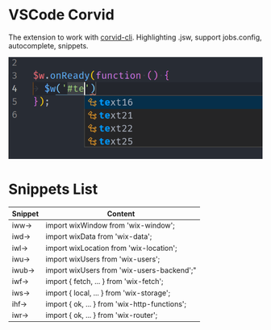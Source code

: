 # VSCode Corvid

The extension to work with [corvid-cli](https://github.com/wix-incubator/corvid). Highlighting .jsw, support jobs.config, autocomplete, snippets.

![](icons/exemple-1.png)  

# Snippets List

| Snippet | Content
| ------- | -------------------------------------------------- |
| iww→     | import wixWindow from 'wix-window';
| iwd→     | import wixData from 'wix-data';
| iwl→     | import wixLocation from 'wix-location';
| iwu→     | import wixUsers from 'wix-users';
| iwub→    | import wixUsers from 'wix-users-backend';"
| iwf→     | import { fetch, ... } from 'wix-fetch';
| iws→     | import { local, ... } from 'wix-storage';
| ihf→     | import { ok, ... } from 'wix-http-functions';
| iwr→     | import { ok, ... } from 'wix-router';
